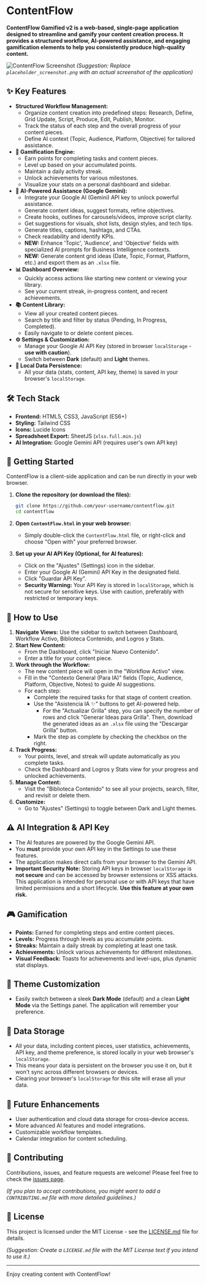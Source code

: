 # ContentFlow

**ContentFlow Gamified v2 is a web-based, single-page application designed to streamline and gamify your content creation process. It provides a structured workflow, AI-powered assistance, and engaging gamification elements to help you consistently produce high-quality content.**

![ContentFlow Screenshot](placeholder_screenshot.png)
*(Suggestion: Replace `placeholder_screenshot.png` with an actual screenshot of the application)*

## ✨ Key Features

*   **Structured Workflow Management:**
    *   Organize content creation into predefined steps: Research, Define, Grid Update, Script, Produce, Edit, Publish, Monitor.
    *   Track the status of each step and the overall progress of your content pieces.
    *   Define AI context (Topic, Audience, Platform, Objective) for tailored assistance.
*   **🚀 Gamification Engine:**
    *   Earn points for completing tasks and content pieces.
    *   Level up based on your accumulated points.
    *   Maintain a daily activity streak.
    *   Unlock achievements for various milestones.
    *   Visualize your stats on a personal dashboard and sidebar.
*   **🤖 AI-Powered Assistance (Google Gemini):**
    *   Integrate your Google AI (Gemini) API key to unlock powerful assistance.
    *   Generate content ideas, suggest formats, refine objectives.
    *   Create hooks, outlines for carousels/videos, improve script clarity.
    *   Get suggestions for visuals, shot lists, design styles, and tech tips.
    *   Generate titles, captions, hashtags, and CTAs.
    *   Check readability and identify KPIs.
    *   **NEW:** Enhance 'Topic', 'Audience', and 'Objective' fields with specialized AI prompts for Business Intelligence contexts.
    *   **NEW:** Generate content grid ideas (Date, Topic, Format, Platform, etc.) and export them as an `.xlsx` file.
*   **📊 Dashboard Overview:**
    *   Quickly access actions like starting new content or viewing your library.
    *   See your current streak, in-progress content, and recent achievements.
*   **📚 Content Library:**
    *   View all your created content pieces.
    *   Search by title and filter by status (Pending, In Progress, Completed).
    *   Easily navigate to or delete content pieces.
*   **⚙️ Settings & Customization:**
    *   Manage your Google AI API Key (stored in browser `localStorage` - **use with caution**).
    *   Switch between **Dark** (default) and **Light** themes.
*   **💾 Local Data Persistence:**
    *   All your data (stats, content, API key, theme) is saved in your browser's `localStorage`.

## 🛠️ Tech Stack

*   **Frontend:** HTML5, CSS3, JavaScript (ES6+)
*   **Styling:** Tailwind CSS
*   **Icons:** Lucide Icons
*   **Spreadsheet Export:** SheetJS (`xlsx.full.min.js`)
*   **AI Integration:** Google Gemini API (requires user's own API key)

## 🚀 Getting Started

ContentFlow is a client-side application and can be run directly in your web browser.

1.  **Clone the repository (or download the files):**
    ```bash
    git clone https://github.com/your-username/contentflow.git
    cd contentflow
    ```
2.  **Open `ContentFlow.html` in your web browser:**
    *   Simply double-click the `ContentFlow.html` file, or right-click and choose "Open with" your preferred browser.

3.  **Set up your AI API Key (Optional, for AI features):**
    *   Click on the "Ajustes" (Settings) icon in the sidebar.
    *   Enter your Google AI (Gemini) API Key in the designated field.
    *   Click "Guardar API Key".
    *   **Security Warning:** Your API Key is stored in `localStorage`, which is not secure for sensitive keys. Use with caution, preferably with restricted or temporary keys.

## 📖 How to Use

1.  **Navigate Views:** Use the sidebar to switch between Dashboard, Workflow Activo, Biblioteca Contenido, and Logros y Stats.
2.  **Start New Content:**
    *   From the Dashboard, click "Iniciar Nuevo Contenido".
    *   Enter a title for your content piece.
3.  **Work through the Workflow:**
    *   The new content piece will open in the "Workflow Activo" view.
    *   Fill in the "Contexto General (Para IA)" fields (Topic, Audience, Platform, Objective, Notes) to guide AI suggestions.
    *   For each step:
        *   Complete the required tasks for that stage of content creation.
        *   Use the "Asistencia IA ✨" buttons to get AI-powered help.
            *   For the "Actualizar Grilla" step, you can specify the number of rows and click "Generar Ideas para Grilla". Then, download the generated ideas as an `.xlsx` file using the "Descargar Grilla" button.
        *   Mark the step as complete by checking the checkbox on the right.
4.  **Track Progress:**
    *   Your points, level, and streak will update automatically as you complete tasks.
    *   Check the Dashboard and Logros y Stats view for your progress and unlocked achievements.
5.  **Manage Content:**
    *   Visit the "Biblioteca Contenido" to see all your projects, search, filter, and revisit or delete them.
6.  **Customize:**
    *   Go to "Ajustes" (Settings) to toggle between Dark and Light themes.

## ⚠️ AI Integration & API Key

*   The AI features are powered by the Google Gemini API.
*   You **must** provide your own API key in the Settings to use these features.
*   The application makes direct calls from your browser to the Gemini API.
*   **Important Security Note:** Storing API keys in browser `localStorage` is **not secure** and can be accessed by browser extensions or XSS attacks. This application is intended for personal use or with API keys that have limited permissions and a short lifecycle. **Use this feature at your own risk.**

## 🎮 Gamification

*   **Points:** Earned for completing steps and entire content pieces.
*   **Levels:** Progress through levels as you accumulate points.
*   **Streaks:** Maintain a daily streak by completing at least one task.
*   **Achievements:** Unlock various achievements for different milestones.
*   **Visual Feedback:** Toasts for achievements and level-ups, plus dynamic stat displays.

## 🎨 Theme Customization

*   Easily switch between a sleek **Dark Mode** (default) and a clean **Light Mode** via the Settings panel. The application will remember your preference.

## 💾 Data Storage

*   All your data, including content pieces, user statistics, achievements, API key, and theme preference, is stored locally in your web browser's `localStorage`.
*   This means your data is persistent on the browser you use it on, but it won't sync across different browsers or devices.
*   Clearing your browser's `localStorage` for this site will erase all your data.

## 🌱 Future Enhancements

*   User authentication and cloud data storage for cross-device access.
*   More advanced AI features and model integrations.
*   Customizable workflow templates.
*   Calendar integration for content scheduling.

## 🤝 Contributing

Contributions, issues, and feature requests are welcome! Please feel free to check the [issues page](https://github.com/your-username/contentflow/issues).

*(If you plan to accept contributions, you might want to add a `CONTRIBUTING.md` file with more detailed guidelines.)*

## 📄 License

This project is licensed under the MIT License - see the [LICENSE.md](LICENSE.md) file for details.

*(Suggestion: Create a `LICENSE.md` file with the MIT License text if you intend to use it.)*

---

Enjoy creating content with ContentFlow!
